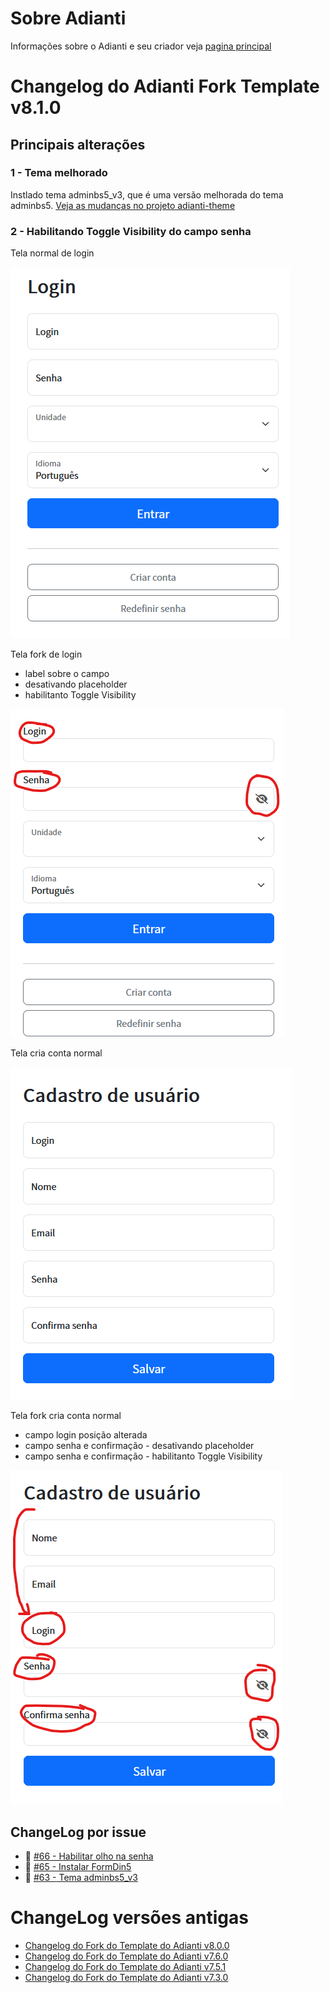 # Sobre Adianti
Informações sobre o Adianti e seu criador veja  [pagina principal](../README.md)

# Changelog do Adianti Fork Template v8.1.0

## Principais alterações

### 1 - Tema melhorado
Instlado tema adminbs5_v3, que é uma versão melhorada do tema adminbs5. [Veja as mudanças no projeto adianti-theme](https://github.com/bjverde/adianti-theme/blob/master/documents/framework_puro/adminbs5_v3.md)


### 2 - Habilitando Toggle Visibility do campo senha
Tela normal de login

![login normal](img/template_80_login_normal.png)

Tela fork de login
* label sobre o campo
* desativando placeholder
* habilitanto Toggle Visibility

![login fork](img/template_80_login_fork.png)


Tela cria conta normal

![criar conta normal](img/template_800_criar_conta_normal.png)

Tela fork cria conta normal
* campo login posição alterada
* campo senha e confirmação - desativando placeholder
* campo senha e confirmação - habilitanto Toggle Visibility

![criar conta fork](img/template_800_criar_conta_fork.png)

## ChangeLog por issue
* :hammer: [#66 - Habilitar olho na senha](https://github.com/bjverde/adianti-fork-template/issues/66)
* :hammer: [#65 - Instalar FormDin5](https://github.com/bjverde/adianti-fork-template/issues/65)
* :hammer: [#63 - Tema adminbs5_v3](https://github.com/bjverde/adianti-fork-template/issues/63s)

# ChangeLog versões antigas
* [Changelog do Fork do Template do Adianti v8.0.0](changelog_fork_v8.0.0.md)
* [Changelog do Fork do Template do Adianti v7.6.0](changelog_fork_v7.6.0.md)
* [Changelog do Fork do Template do Adianti v7.5.1](changelog_fork_v7.5.1.md)
* [Changelog do Fork do Template do Adianti v7.3.0](changelog_fork_v7.3.0.md)